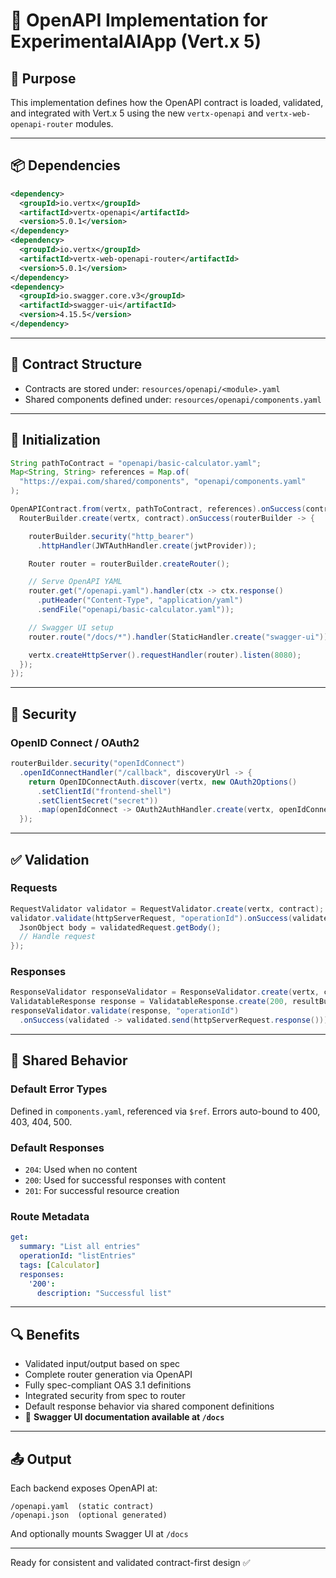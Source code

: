 # 📘 OpenAPI Implementation for ExperimentalAIApp (Vert.x 5)

## 🎯 Purpose

This implementation defines how the OpenAPI contract is loaded, validated, and integrated with Vert.x 5 using the new `vertx-openapi` and `vertx-web-openapi-router` modules.

---

## 📦 Dependencies

```xml
<dependency>
  <groupId>io.vertx</groupId>
  <artifactId>vertx-openapi</artifactId>
  <version>5.0.1</version>
</dependency>
<dependency>
  <groupId>io.vertx</groupId>
  <artifactId>vertx-web-openapi-router</artifactId>
  <version>5.0.1</version>
</dependency>
<dependency>
  <groupId>io.swagger.core.v3</groupId>
  <artifactId>swagger-ui</artifactId>
  <version>4.15.5</version>
</dependency>
```

---

## 📁 Contract Structure

* Contracts are stored under: `resources/openapi/<module>.yaml`
* Shared components defined under: `resources/openapi/components.yaml`

---

## 🚦 Initialization

```java
String pathToContract = "openapi/basic-calculator.yaml";
Map<String, String> references = Map.of(
  "https://expai.com/shared/components", "openapi/components.yaml"
);

OpenAPIContract.from(vertx, pathToContract, references).onSuccess(contract -> {
  RouterBuilder.create(vertx, contract).onSuccess(routerBuilder -> {

    routerBuilder.security("http_bearer")
      .httpHandler(JWTAuthHandler.create(jwtProvider));

    Router router = routerBuilder.createRouter();

    // Serve OpenAPI YAML
    router.get("/openapi.yaml").handler(ctx -> ctx.response()
      .putHeader("Content-Type", "application/yaml")
      .sendFile("openapi/basic-calculator.yaml"));

    // Swagger UI setup
    router.route("/docs/*").handler(StaticHandler.create("swagger-ui"));

    vertx.createHttpServer().requestHandler(router).listen(8080);
  });
});
```

---

## 🔐 Security

### OpenID Connect / OAuth2

```java
routerBuilder.security("openIdConnect")
  .openIdConnectHandler("/callback", discoveryUrl -> {
    return OpenIDConnectAuth.discover(vertx, new OAuth2Options()
      .setClientId("frontend-shell")
      .setClientSecret("secret"))
      .map(openIdConnect -> OAuth2AuthHandler.create(vertx, openIdConnect, "https://frontend.app/callback"));
  });
```

---

## ✅ Validation

### Requests

```java
RequestValidator validator = RequestValidator.create(vertx, contract);
validator.validate(httpServerRequest, "operationId").onSuccess(validatedRequest -> {
  JsonObject body = validatedRequest.getBody();
  // Handle request
});
```

### Responses

```java
ResponseValidator responseValidator = ResponseValidator.create(vertx, contract);
ValidatableResponse response = ValidatableResponse.create(200, resultBuffer, APPLICATION_JSON);
responseValidator.validate(response, "operationId")
  .onSuccess(validated -> validated.send(httpServerRequest.response()));
```

---

## 📂 Shared Behavior

### Default Error Types

Defined in `components.yaml`, referenced via `$ref`. Errors auto-bound to 400, 403, 404, 500.

### Default Responses

* `204`: Used when no content
* `200`: Used for successful responses with content
* `201`: For successful resource creation

### Route Metadata

```yaml
get:
  summary: "List all entries"
  operationId: "listEntries"
  tags: [Calculator]
  responses:
    '200':
      description: "Successful list"
```

---

## 🔍 Benefits

* Validated input/output based on spec
* Complete router generation via OpenAPI
* Fully spec-compliant OAS 3.1 definitions
* Integrated security from spec to router
* Default response behavior via shared component definitions
* 🧭 **Swagger UI documentation available at `/docs`**

---

## 📤 Output

Each backend exposes OpenAPI at:

```
/openapi.yaml  (static contract)
/openapi.json  (optional generated)
```

And optionally mounts Swagger UI at `/docs`

---

Ready for consistent and validated contract-first design ✅
